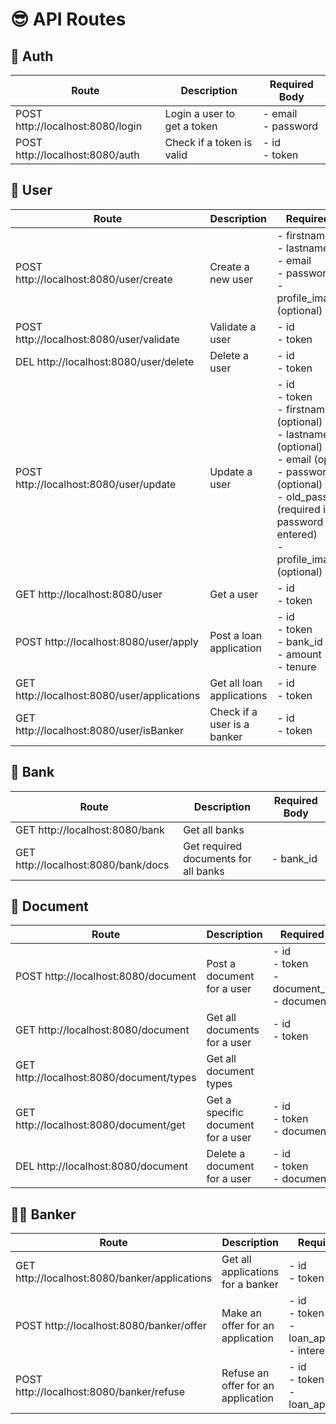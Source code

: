 # 😎 API Routes

## 🔐 Auth

| Route                              | Description                      | Required Body                   |
| ---------------------------------- | -------------------------------- | ------------------------------- |
| POST http://localhost:8080/login   | Login a user to get a token      | - email<br>- password           |
| POST http://localhost:8080/auth    | Check if a token is valid        | - id<br>- token                 |

## 👤 User

| Route                                  | Description                   | Required Body                                             |
| -------------------------------------- | ----------------------------- | --------------------------------------------------------- |
| POST http://localhost:8080/user/create | Create a new user             | - firstname<br>- lastname<br>- email<br>- password<br>- profile_image_path (optional) |
| POST http://localhost:8080/user/validate | Validate a user              | - id<br>- token                                           |
| DEL http://localhost:8080/user/delete | Delete a user                  | - id<br>- token                                           |
| POST http://localhost:8080/user/update | Update a user                  | - id<br>- token<br>- firstname (optional)<br>- lastname (optional)<br>- email (optional)<br>- password (optional)<br>- old_password (required if password is entered)<br>- profile_image_path (optional) |
| GET http://localhost:8080/user         | Get a user                     | - id<br>- token                                           |
| POST http://localhost:8080/user/apply  | Post a loan application        | - id<br>- token<br>- bank_id<br>- amount<br>- tenure       |
| GET http://localhost:8080/user/applications | Get all loan applications  | - id<br>- token                                           |
| GET http://localhost:8080/user/isBanker | Check if a user is a banker   | - id<br>- token                                           |

## 🏦 Bank

| Route                              | Description                    | Required Body  |
| ---------------------------------- | ------------------------------ | -------------- |
| GET http://localhost:8080/bank      | Get all banks                  |                |
| GET http://localhost:8080/bank/docs | Get required documents for all banks | - bank_id      |

## 📄 Document

| Route                                | Description                       | Required Body                     |
| ------------------------------------ | --------------------------------- | --------------------------------- |
| POST http://localhost:8080/document  | Post a document for a user        | - id<br>- token<br>- document_type_id<br>- document_path |
| GET http://localhost:8080/document   | Get all documents for a user      | - id<br>- token                    |
| GET http://localhost:8080/document/types | Get all document types           |                                   |
| GET http://localhost:8080/document/get | Get a specific document for a user | - id<br>- token<br>- document_id   |
| DEL http://localhost:8080/document   | Delete a document for a user      | - id<br>- token<br>- document_id   |

## 🧑‍💼 Banker

| Route                                        | Description                    | Required Body                                      |
| -------------------------------------------- | ------------------------------ | -------------------------------------------------- |
| GET http://localhost:8080/banker/applications | Get all applications for a banker | - id<br>- token                                  |
| POST http://localhost:8080/banker/offer       | Make an offer for an application | - id<br>- token<br>- loan_application_id<br>- interest_rate |
| POST http://localhost:8080/banker/refuse      | Refuse an offer for an application | - id<br>- token<br>- loan_application_id          |
